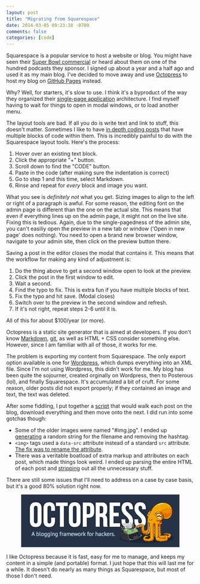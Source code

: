 ```yaml
---
layout: post
title: "Migrating from Squarespace"
date: 2014-03-05 09:23:18 -0700
comments: false
categories: [code]
---
```


Squarespace is a popular service to host a website or blog. You might have seen their [Super Bowl commercial](http://www.youtube.com/watch?v=S0Or1f_RxKQ) or heard about them on one of the hundred podcasts they sponsor. I signed up about a year and a half ago and used it as my main blog. I've decided to move away and use [Octopress](http://octopress.org) to host my blog on [GitHub Pages](http://octopress.org/) instead.

Why? Well, for starters, it's slow to use. I think it's a byproduct of the way they organized their [single-page application](http://en.wikipedia.org/wiki/Single-page_application) architecture. I find myself having to wait for things to open in modal windows, or to load another menu. 

The layout tools are bad. If all you do is write text and link to stuff, this doesn't matter. Sometimes I like to have [in depth coding posts](/words/2014/01/26/demystifying-ruby-dsls) that have multiple blocks of code within them. This is incredibly painful to do with the Squarespace layout tools. Here's the process:

 1. Hover over an existing text block.
 2. Click the appropriate "+" button.
 3. Scroll down to find the "CODE" button.
 4. Paste in the code (after making sure the indentation is correct)
 5. Go to step 1 and this time, select Markdown.
 6. Rinse and repeat for *every* block and image you want.

What you see is *definitely not* what you get. Sizing images to align to the left or right of a paragraph is awful. For some reason, the editing font on the admin page is different than the one on the actual site. This means that even if everything lines up on the admin page, it might not on the live site. Fixing this is tedious. Again, due to the single-pagedness of the admin site, you can't easiliy open the preview in a new tab or window ('Open in new page' does nothing). You need to open a brand new browser window, navigate to your admin site, then click on the preview button there.

Saving a post in the editor closes the modal that contains it. This means that the workflow for making any kind of adjustment is:

 1. Do the thing above to get a second window open to look at the preview.
 2. Click the post in the first window to edit.
 3. Wait a second.
 4. Find the typo to fix. This is extra fun if you have multiple blocks of text.
 5. Fix the typo and hit save. (Modal closes)
 6. Switch over to the preview in the second window and refresh.
 7. If it's not right, repeat steps 2-6 until it is.

All of this for about $100/year (or more).

Octopress is a static site generator that is aimed at developers. If you don't know [Markdown](http://daringfireball.net/projects/markdown/), [git](http://git-scm.com/), as well as HTML + CSS consider something else. However, since I am familiar with all of those, it works for me.

The problem is exporting my content from Squarespace. The only export option available is one for [Wordpress](http://wordpress.org/), which dumps everything into an XML file. Since I'm not using Wordpress, this didn't work for me. My blog has been quite the sojourner, created orginally on Wordpress, then to Posterous (lol), and finally Squarespace. It's accumulated a bit of cruft. For some reason, older posts did not export properly; if they contained an image and text, the text was deleted.

After some fiddling, I put together a [script](https://github.com/swilliams/squarespace-exporter) that would walk each post on the blog, download everything and then move onto the next. I did run into some gotchas though:

 * Some of the older images were named "#img.jpg". I ended up [generating](https://github.com/swilliams/squarespace-exporter/blob/master/script.rb#L151) a random string for the filename and removing the hashtag.
 * `<img>` tags used a `data-src` attribute instead of a standard `src` attribute. [The fix was to rename the attribute](https://github.com/swilliams/squarespace-exporter/blob/master/script.rb#L181).
 * There was a veritable boatload of extra markup and attributes on each post, which made things look weird. I ended up parsing the entire HTML of each post and [stripping](https://github.com/swilliams/squarespace-exporter/blob/master/script.rb#L223) out all the unnecessary stuff.

There are still some issues that I'll need to address on a case by case basis, but it's a good 80% solution right now.

<figure>
    <img src="/images/assets/octopress.png" alt="Octopress" />
</figure>

I like Octopress because it is fast, easy for me to manage, and keeps my content in a simple (and portable) format. I just hope that this will last me for a while. It doesn't do nearly as many things as Squarespace, but most of those I don't need.
